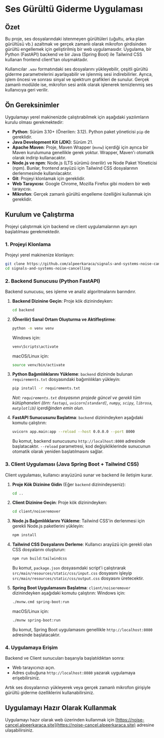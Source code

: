 # Ses Gürültü Giderme Uygulaması

## Özet

Bu proje, ses dosyalarındaki istenmeyen gürültüleri (uğultu, arka plan gürültüsü vb.) azaltmak ve gerçek zamanlı olarak mikrofon girdisinden gürültü engellemek için geliştirilmiş bir web uygulamasıdır. Uygulama, bir Python (FastAPI) backend ve bir Java (Spring Boot) ile Tailwind CSS kullanan frontend client'tan oluşmaktadır.

Kullanıcılar `.wav` formatındaki ses dosyalarını yükleyebilir, çeşitli gürültü giderme parametrelerini ayarlayabilir ve işlenmiş sesi indirebilirler. Ayrıca, işlem öncesi ve sonrası sinyal ve spektrum grafikleri de sunulur. Gerçek zamanlı modülde ise, mikrofon sesi anlık olarak işlenerek temizlenmiş ses kullanıcıya geri verilir.

## Ön Gereksinimler

Uygulamayı yerel makinenizde çalıştırabilmek için aşağıdaki yazılımların kurulu olması gerekmektedir:

- **Python**: Sürüm 3.10+ (Önerilen: 3.12). Python paket yöneticisi `pip` de gereklidir.
- **Java Development Kit (JDK)**: Sürüm 21.
- **Apache Maven**: Proje, Maven Wrapper (`mvnw`) içerdiği için ayrıca bir Maven kurulumuna genellikle gerek yoktur. Wrapper, Maven'ı otomatik olarak indirip kullanacaktır.
- **Node.js ve npm**: Node.js (LTS sürümü önerilir) ve Node Paket Yöneticisi (npm). Bunlar, frontend arayüzü için Tailwind CSS dosyalarının derlenmesinde kullanılacaktır.
- **Git**: Projeyi klonlamak için gereklidir.
- **Web Tarayıcısı**: Google Chrome, Mozilla Firefox gibi modern bir web tarayıcısı.
- **Mikrofon**: Gerçek zamanlı gürültü engelleme özelliğini kullanmak için gereklidir.

## Kurulum ve Çalıştırma

Projeyi çalıştırmak için backend ve client uygulamalarının ayrı ayrı başlatılması gerekmektedir.

### 1. Projeyi Klonlama

Projeyi yerel makinenize klonlayın:

```bash
git clone https://github.com/alpeerkaraca/signals-and-systems-noise-cancelling
cd signals-and-systems-noise-cancelling
```

### 2. Backend Sunucusu (Python FastAPI)

Backend sunucusu, ses işleme ve analiz algoritmalarını barındırır.

1.  **Backend Dizinine Geçin**:
    Proje kök dizinindeyken:

    ```bash
    cd backend
    ```

2.  **(Önerilir) Sanal Ortam Oluşturma ve Aktifleştirme**:

    ```bash
    python -m venv venv
    ```

    Windows için:

    ```bash
    venv\Scripts\activate
    ```

    macOS/Linux için:

    ```bash
    source venv/bin/activate
    ```

3.  **Python Bağımlılıklarını Yükleme**:
    `backend` dizininde bulunan `requirements.txt` dosyasındaki bağımlılıkları yükleyin:

    ```bash
    pip install -r requirements.txt
    ```

    _Not: `requirements.txt` dosyasının projede güncel ve gerekli tüm kütüphaneleri (örn: `fastapi`, `uvicorn[standard]`, `numpy`, `scipy`, `librosa`, `matplotlib`) içerdiğinden emin olun._

4.  **FastAPI Sunucusunu Başlatma**:
    `backend` dizinindeyken aşağıdaki komutu çalıştırın:
    ```bash
    uvicorn app.main:app --reload --host 0.0.0.0 --port 8000
    ```
    Bu komut, backend sunucusunu `http://localhost:8000` adresinde başlatacaktır. `--reload` parametresi, kod değişikliklerinde sunucunun otomatik olarak yeniden başlatılmasını sağlar.

### 3. Client Uygulaması (Java Spring Boot + Tailwind CSS)

Client uygulaması, kullanıcı arayüzünü sunar ve backend ile iletişim kurar.

1.  **Proje Kök Dizinine Gidin** (Eğer `backend` dizinindeyseniz):

    ```bash
    cd ..
    ```

2.  **Client Dizinine Geçin**:
    Proje kök dizinindeyken:

    ```bash
    cd client/noiseremover
    ```

3.  **Node.js Bağımlılıklarını Yükleme**:
    Tailwind CSS'in derlenmesi için gerekli Node.js paketlerini yükleyin:

    ```bash
    npm install
    ```

4.  **Tailwind CSS Dosyalarını Derleme**:
    Kullanıcı arayüzü için gerekli olan CSS dosyalarını oluşturun:

    ```bash
    npm run build:tailwindcss
    ```

    Bu komut, `package.json` dosyasındaki script'i çalıştırarak `src/main/resources/static/css/input.css` dosyasını işleyip `src/main/resources/static/css/output.css` dosyasını üretecektir.

5.  **Spring Boot Uygulamasını Başlatma**:
    `client/noiseremover` dizinindeyken aşağıdaki komutu çalıştırın:
    Windows için:
    ```bash
    ./mvnw.cmd spring-boot:run
    ```
    macOS/Linux için:
    ```bash
    ./mvnw spring-boot:run
    ```
    Bu komut, Spring Boot uygulamasını genellikle `http://localhost:8080` adresinde başlatacaktır.

### 4. Uygulamaya Erişim

Backend ve Client sunucuları başarıyla başlatıldıktan sonra:

- Web tarayıcınızı açın.
- Adres çubuğuna `http://localhost:8080` yazarak uygulamaya erişebilirsiniz.

Artık ses dosyalarınızı yükleyerek veya gerçek zamanlı mikrofon girişiyle gürültü giderme özelliklerini kullanabilirsiniz.

## Uygulamayı Hazır Olarak Kullanmak

Uygulamayı hazır olarak web üzerinden kullanmak için [https://noise-cancel.alpeerkaraca.site](https://noise-cancel.alpeerkaraca.site) adresine ulaşabilirsiniz.
